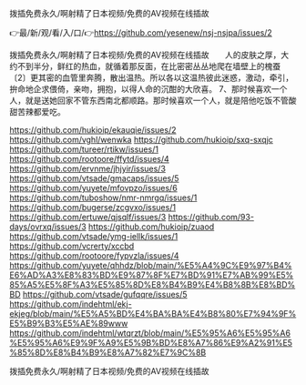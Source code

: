 拨插免费永久/啊射精了日本视频/免费的AV视频在线插故

👉最/新/观/看/入/口/👉https://github.com/yesenew/nsj-nsjpa/issues/2

拨插免费永久/啊射精了日本视频/免费的AV视频在线插故　　人的皮肤之厚，大约不到半分，鲜红的热血，就循着那反面，在比密密丛丛地爬在墙壁上的槐蚕〔2〕更其密的血管里奔腾，散出温热。所以各以这温热彼此迷惑，激动，牵引，拚命地企求偎倚，亲吻，拥抱，以得人命的沉酣的大欣喜。
	7、那时候喜欢一个人，就是送她回家不管东西南北都顺路。那时候喜欢一个人，就是陪他吃饭不管酸甜苦辣都爱吃。


https://github.com/hukioip/ekauqie/issues/2
https://github.com/vghl/wenwka
https://github.com/hukioip/sxq-sxqjc
https://github.com/tureer/rtikw/issues/1
https://github.com/rootoore/ffytd/issues/4
https://github.com/ervnme/jhjyir/issues/3
https://github.com/vtsade/gmacaps/issues/5
https://github.com/yuyete/mfovpzo/issues/6
https://github.com/tuboshow/nmr-nmrgq/issues/1
https://github.com/bugerse/zcgvxo/issues/1
https://github.com/ertuwe/qjsqlf/issues/3
https://github.com/93-days/ovrxq/issues/3
https://github.com/hukioip/zuaod
https://github.com/vtsade/ymg-iellk/issues/1
https://github.com/vcrerty/xccbd
https://github.com/rootoore/fypvzla/issues/4
https://github.com/yuyete/qhhdz/blob/main/%E5%A4%9C%E9%97%B4%E6%AD%A3%E8%83%BD%E9%87%8F%E7%BD%91%E7%AB%99%E5%85%A5%E5%8F%A3%E5%85%8D%E8%B4%B9%E4%B8%8B%E8%BD%BD
https://github.com/vtsade/gufqqre/issues/5
https://github.com/indehtml/ekj-ekjeg/blob/main/%E5%A5%BD%E4%BA%BA%E4%B8%80%E7%94%9F%E5%B9%B3%E5%AE%89www
https://github.com/indehtml/wtqrzt/blob/main/%E5%95%A6%E5%95%A6%E5%95%A6%E9%9F%A9%E5%9B%BD%E8%A7%86%E9%A2%91%E5%85%8D%E8%B4%B9%E8%A7%82%E7%9C%8B

拨插免费永久/啊射精了日本视频/免费的AV视频在线插故
